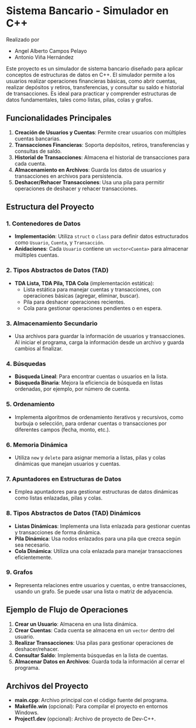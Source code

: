 # Sistema Bancario - Simulador en C++

Realizado por 
- Angel Alberto Campos Pelayo
- Antonio Viña Hernández

Este proyecto es un simulador de sistema bancario diseñado para aplicar conceptos de estructuras de datos en C++. El simulador permite a los usuarios realizar operaciones financieras básicas, como abrir cuentas, realizar depósitos y retiros, transferencias, y consultar su saldo e historial de transacciones. Es ideal para practicar y comprender estructuras de datos fundamentales, tales como listas, pilas, colas y grafos.

## Funcionalidades Principales

1. **Creación de Usuarios y Cuentas**: Permite crear usuarios con múltiples cuentas bancarias.
2. **Transacciones Financieras**: Soporta depósitos, retiros, transferencias y consultas de saldo.
3. **Historial de Transacciones**: Almacena el historial de transacciones para cada cuenta.
4. **Almacenamiento en Archivos**: Guarda los datos de usuarios y transacciones en archivos para persistencia.
5. **Deshacer/Rehacer Transacciones**: Usa una pila para permitir operaciones de deshacer y rehacer transacciones.

## Estructura del Proyecto

### 1. Contenedores de Datos
   - **Implementación**: Utiliza `struct` o `class` para definir datos estructurados como `Usuario`, `Cuenta`, y `Transacción`.
   - **Anidaciones**: Cada `Usuario` contiene un `vector<Cuenta>` para almacenar múltiples cuentas.

### 2. Tipos Abstractos de Datos (TAD)
   - **TDA Lista, TDA Pila, TDA Cola** (implementación estática): 
      - Lista estática para manejar cuentas y transacciones, con operaciones básicas (agregar, eliminar, buscar).
      - Pila para deshacer operaciones recientes.
      - Cola para gestionar operaciones pendientes o en espera.

### 3. Almacenamiento Secundario
   - Usa archivos para guardar la información de usuarios y transacciones. Al iniciar el programa, carga la información desde un archivo y guarda cambios al finalizar.

### 4. Búsquedas
   - **Búsqueda Lineal**: Para encontrar cuentas o usuarios en la lista.
   - **Búsqueda Binaria**: Mejora la eficiencia de búsqueda en listas ordenadas, por ejemplo, por número de cuenta.

### 5. Ordenamiento
   - Implementa algoritmos de ordenamiento iterativos y recursivos, como burbuja o selección, para ordenar cuentas o transacciones por diferentes campos (fecha, monto, etc.).

### 6. Memoria Dinámica
   - Utiliza `new` y `delete` para asignar memoria a listas, pilas y colas dinámicas que manejan usuarios y cuentas.

### 7. Apuntadores en Estructuras de Datos
   - Emplea apuntadores para gestionar estructuras de datos dinámicas como listas enlazadas, pilas y colas.

### 8. Tipos Abstractos de Datos (TAD) Dinámicos
   - **Listas Dinámicas**: Implementa una lista enlazada para gestionar cuentas y transacciones de forma dinámica.
   - **Pila Dinámica**: Usa nodos enlazados para una pila que crezca según sea necesario.
   - **Cola Dinámica**: Utiliza una cola enlazada para manejar transacciones eficientemente.

### 9. Grafos
   - Representa relaciones entre usuarios y cuentas, o entre transacciones, usando un grafo. Se puede usar una lista o matriz de adyacencia.

## Ejemplo de Flujo de Operaciones

1. **Crear un Usuario**: Almacena en una lista dinámica.
2. **Crear Cuentas**: Cada cuenta se almacena en un `vector` dentro del usuario.
3. **Realizar Transacciones**: Usa pilas para gestionar operaciones de deshacer/rehacer.
4. **Consultar Saldo**: Implementa búsquedas en la lista de cuentas.
5. **Almacenar Datos en Archivos**: Guarda toda la información al cerrar el programa.

## Archivos del Proyecto

- **main.cpp**: Archivo principal con el código fuente del programa.
- **Makefile.win** (opcional): Para compilar el proyecto en entornos Windows.
- **Project1.dev** (opcional): Archivo de proyecto de Dev-C++.
